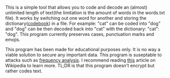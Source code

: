 This is a simple tool that allows you to code and decode an (almost) unlimited length of text(the limitation is the amount of words in the words.txt file). It works by switching out one word for another and storing the dictionary([codebook](https://en.wikipedia.org/wiki/Codebook)) in a file. For example: "cat" can be coded into "dog" and "dog" can be then decoded back into "cat" with the dictionary:
"cat": "dog". This program currently preserves cases, punctuation marks and emojis.

This program has been made for educational purposes only. It is no way a viable solution to secure any important data. This program is suseptable to attacks such as [frequency analysis](https://en.wikipedia.org/wiki/Frequency_analysis). I recommend reading [this](https://en.wikipedia.org/wiki/Code_(cryptography)) article on Wikipedia to learn more. TL;DR is that this program doesn't encrypt but rather codes text.